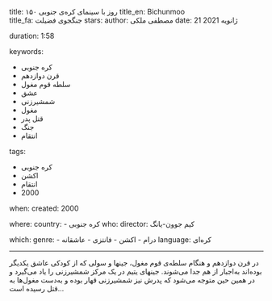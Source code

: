 
title: ۱۵۰ روز با سینمای کره‌ی جنوبی 
title_en: Bichunmoo  
title_fa: جنگجوی فضیلت 
stars: 
author: مصطفی ملکی
date: 21 ژانویه 2021

duration: 1:58

keywords:
  - کره جنوبی
  - قرن دوازدهم
  - سلطه قوم مغول
  - عشق
  - شمشیرزنی
  - مغول
  - قتل پدر
  - جنگ
  - انتقام
  
tags:
  - کره جنوبی
  - اکشن
  - انتقام
  - 2000

when:
  created: 2000

where:
  country: 
    - کره جنوبی 
who:
  director: کیم جوون-یانگ

which:
  genre:
    - درام
    - اکشن
    - فانتزی
    - عاشقانه
  language: کره‌ای

---

در قرن دوازدهم و هنگام سلطه‌ی قوم مغول، جینها و سولی که از کودکی عاشق یکدیگر بوده‌اند به‌اجبار از هم جدا می‌شوند. جینهای یتیم در یک مرکز شمشیرزنی را یاد می‌گیرد و در همین حین متوجه می‌شود که پدرش نیز شمشیرزنی قهار بوده و به‌دست مغول‌ها به قتل رسیده است...
